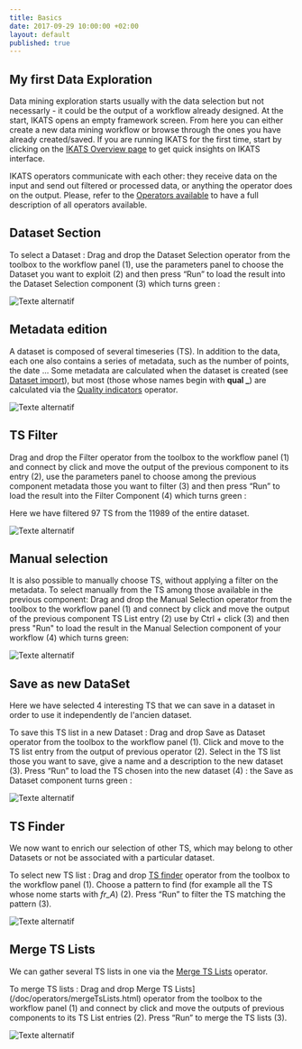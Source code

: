 ```yaml
---
title: Basics
date: 2017-09-29 10:00:00 +02:00
layout: default
published: true
---
```



My first Data Exploration
-------------------------

Data mining exploration starts usually with the data selection but not necessarly - it could be the output of a workflow already designed. At the start, IKATS opens an empty framework screen. From here you can either create a new data mining workflow or browse through the ones you have already created/saved. If you are running IKATS for the first time, start by clicking on the [IKATS Overview page](/overview.html) to get quick insights on IKATS interface.

IKATS operators communicate with each other: they receive data on the input and send out filtered or processed data, or anything the operator does on the output. Please, refer to the  [Operators available](/operators.html) to have a full description of all operators available.



## Dataset Section

To select a Dataset :
Drag and drop the Dataset Selection operator from the toolbox to the workflow panel (1), use the parameters panel to choose the Dataset you want to exploit  (2) and then press “Run” to load the result into the Dataset Selection component  (3) which turns green :

![Texte alternatif](/img/tuto0/datasetSelection.png "DataSet selection")


## Metadata edition

A dataset is composed of several timeseries (TS).
In addition to the data, each one also contains a series of metadata, such as the number of points, the date ... Some metadata are calculated when the dataset is created (see [Dataset import](/img/tuto0/importTs.html)), but most (those whose names begin with **qual _**) are calculated via the [Quality indicators](/img/tuto0/qualityIndicators.html) operator.

![Texte alternatif](/img/tuto0/mdedit.png "MDEDIT")

## TS Filter

 Drag and drop the Filter operator from the toolbox to the workflow panel (1) and connect by click and move the output of the previous component to its entry (2), use the parameters panel to choose among the previous component metadata those you want to filter  (3) and then press “Run” to load the result into the Filter Component (4) which turns green :

Here we have filtered 97 TS from the 11989 of the entire dataset.  

![Texte alternatif](/img/tuto0/filter.png "filter")

## Manual selection
It is also possible to manually choose TS, without applying a filter on the metadata.
To select manually from the TS among those available in the previous component: Drag and drop the Manual Selection operator from the toolbox to the workflow panel (1) and connect by click and move the output of the previous component TS List entry (2) use by Ctrl + click (3) and then press "Run" to load the result in the Manual Selection component of your workflow (4) which turns green:

![Texte alternatif](/img/tuto0/manualSelection.png "manual selection")

## Save as new DataSet

Here we have selected 4 interesting TS that we can save in a dataset in order to use it independently de l'ancien dataset.

To save this TS list in a new Dataset :
Drag and drop Save as Dataset operator from the toolbox to the workflow panel (1). Click and move to the TS list entry from the output of previous operator (2). Select in the TS list those you want to save, give a name and a description to the new dataset  (3). Press “Run” to load the TS chosen into the new dataset (4) : the Save as Dataset component turns green :


![Texte alternatif](/img/tuto0/saveDataset.png "save as dataset")


## TS Finder

We now want to enrich our selection of other TS, which may belong to other Datasets or not be associated with a particular dataset.

To select new TS list :
Drag and drop [TS finder](/doc/operators/tsFinder.html) operator from the toolbox to the workflow panel (1). Choose a pattern to find (for example all the TS whose nome starts with *fr_A*) (2).  Press “Run” to filter the TS matching the pattern (3).


![Texte alternatif](/img/tuto0/TSFinder.png "TS Finder")

## Merge TS Lists

We can gather several TS lists in one via the [Merge  TS Lists](/doc/operators/mergeTsLists.html) operator.

To merge TS lists :
Drag and drop Merge  TS Lists](/doc/operators/mergeTsLists.html) operator from the toolbox to the workflow panel (1) and connect by click and move the outputs of previous components to its TS List entries (2). Press “Run” to merge the TS lists (3).

![Texte alternatif](/img/tuto0/MergeLists.png "Merge TS Lists")
